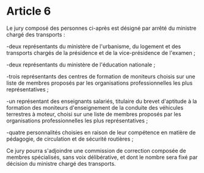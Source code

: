 # Article 6

Le jury composé des personnes ci-après est désigné par arrêté du ministre chargé des transports :

-deux représentants du ministère de l'urbanisme, du logement et des transports chargés de la présidence et de la vice-présidence de l'examen ;

-deux représentants du ministère de l'éducation nationale ;

-trois représentants des centres de formation de moniteurs choisis sur une liste de membres proposés par les organisations professionnelles les plus représentatives ;

-un représentant des enseignants salariés, titulaire du brevet d'aptitude à la formation des moniteurs d'enseignement de la conduite des véhicules terrestres à moteur, choisi sur une liste de membres proposés par les organisations professionnelles les plus représentatives ;

-quatre personnalités choisies en raison de leur compétence en matière de pédagogie, de circulation et de sécurité routières ;

Ce jury pourra s'adjoindre une commission de correction composée de membres spécialisés, sans voix délibérative, et dont le nombre sera fixé par décision du ministre chargé des transports.
